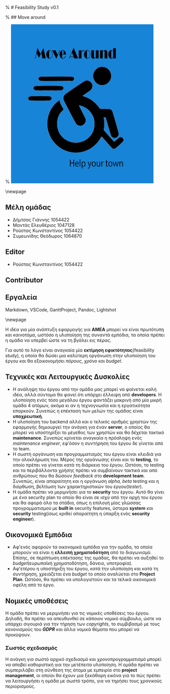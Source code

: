 % # Feasibility Study v0.1

% ## Move around

% ![](images/Logo.jpg)

\newpage

## Μέλη ομάδας
* Δήμτσας Γιάννης 1054422
* Μαντάς Ελευθέριος 1047128
* Ρούστας Κωνσταντίνος 1054422
* Συμεωνίδης Θεόδωρος 1064870

## Editor
* Ρούστας Κωνσταντίνος 1054422

## Contributor

## Εργαλεία
Markdown, VSCode, GanttProject, Pandoc, Lightshot

\newpage

Η ιδέα για μία ανάπτυξη εφαρμογής για **ΑΜΕΑ** μπορεί να είναι πρωτότυπη και καινοτόμα, ωστόσο η υλοποίηση της συναντά εμπόδια, τα οποία πρέπει η ομάδα να υπερβεί ώστε να τη βγάλει εις πέρας.

Για αυτό το λόγο είναι αναγκαία μία **εκτίμηση εφικτότητας**(feasibility study), η οποία θα δώσει μια καλύτερη οργάνωση στην υλοποίηση του έργου και θα εξοικονομήσει *πόρους*, *χρόνο* και *budget*.

## Τεχνικές και Λειτουργικές Δυσκολίες
* H ανάληψη του έργου από την ομάδα μας μπορεί να φαίνεται καλή ιδέα, αλλά σύντομα θα φανεί ότι υπάρχει έλλειψη από **developers**. Η υλοποίηση ενός τόσο μεγάλου έργου φαντάζει μακρινή από μία μικρή ομάδα 4 ατόμων, ακόμα κι αν η τεχνογνωσία και η εργατικότητα επαρκούν. Συνεπώς η επέκταση των μελών της ομάδας είναι **υποχρεωτική**.
* H υλοποίηση του backend αλλά και ο τελικός αριθμός χρηστών της εφαρμογής δημιουργεί την ανάγκη για έναν **server**, ο οποίος θα μπορεί να υποστηρίξει το μέγεθος των χρηστών και θα δέχεται τακτικό **maintenance**. Συνεπώς κρίνεται αναγκαία η πρόσληψη ενός *maintenance engineer*, εφ'όσον η συντήρηση του έργου δε γίνεται από το team.
* Η σωστή οργάνωση και προγραμματισμός του έργου είναι κλειδιά για την ολοκλήρωση του. Μέρος της οργάνωσης είναι και το **testing**, το οποίο πρέπει να γίνεται κατά τη διάρκεια του έργου. Ωστόσο, το testing και τα περιβάλλοντα χρήσης πρέπει να συμβαίνουν τακτικά και από ανθρώπους που θα δώσουν *feedback* στο **development team**. Συνεπώς, είναι απαραίτητη και η οργάνωση *alpha, beta* testing και η διόρθωση, βελτίωση των χαρακτηριστικών του έργου(*tester*).
* Η ομάδα πρέπει να μεριμνήσει για το **security** του έργου. Αυτό θα γίνει με ένα security plan το οποίο θα είναι σε ισχύ από την αρχή του έργου και θα αφορά όλα τα στάδια, όπως η επιλογή μίας γλώσσας προγραμματισμού με **built in** security features, ύστερα **system** και **security** testing(ίσως κριθεί απαραίτητη η ύπαρξη ενός **security engineer**).

## Οικονομικά Εμπόδια
* Αφ'ενός αφορούν τα οικονομικά εμπόδια για την ομάδα, τα οποία μπορούν να είναι η **ελλειπή χρηματοδότηση** από το διαγωνισμό. Επίσης, σε περίπτωση επέκτασης της ομάδας, θα πρέπει να αυξηθεί το *budget*(ευρωπαϊκή χρηματοδότηση, δάνειο, υποτροφία).
* Αφ'ετέρου η υποστήριξη του έργου, κατά την υλοποίηση και κατά τη συντήρηση, χρειάζεται ένα *budget* το οποίο αναλύεται στο **Project Plan**. Ωστόσο, θα πρέπει να υπολογιστούν και τα τελικά οικονομικά οφέλη από το έργο.

## Νομικές υποθέσεις
Η ομάδα πρέπει να μεριμνήσει για τις νομικές υποθέσεις του έργου. Δηλαδή, θα πρέπει να απευθυνθεί σε κάποιον νομικό σύμβουλο, ώστε να υπάρχει σιγουριά για την τήρηση των *copyrights*, το συμβιβασμό με τους κανονισμούς του ***GDPR*** και άλλα νομικά θέματα που μπορεί να προκύψουν.

### Σωστός σχεδιασμός
Η ανάγκη για σωστό αρχικό σχεδιασμό και χρονοπρογραμματισμό μπορεί να αποβεί καθοριστική για την μετέπειτα υλοποίηση. H ομάδα πρέπει να συμπεριλάβει στη σύνθεση της άτομα με εμπειρία στο **project management**, οι οποίοι θα έχουν μια ξεκάθαρη εικόνα για το πώς πρέπει να λειτουργήσει η ομάδα με σωστό τρόπο, για να τηρήσει τους χρονικούς περιορισμούς.

